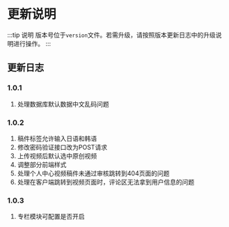 # 更新说明

:::tip 说明
版本号位于`version`文件。若需升级，请按照版本更新日志中的升级说明进行操作。
:::

## 更新日志

### 1.0.1
1. 处理数据库默认数据中文乱码问题

### 1.0.2
1. 稿件标签允许输入日语和韩语
2. 修改密码验证接口改为POST请求
3. 上传视频后默认选中原创视频
4. 调整部分前端样式
5. 处理个人中心视频稿件未通过审核跳转到404页面的问题
6. 处理在客户端跳转到视频页面时，评论区无法拿到用户信息的问题
   
### 1.0.3
1. 专栏模块可配置是否开启